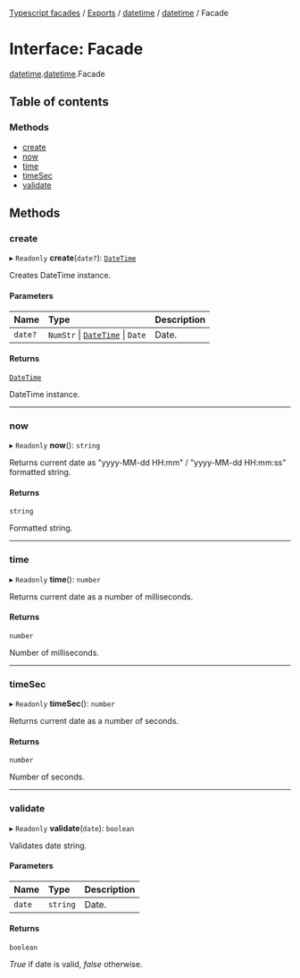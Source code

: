 [Typescript facades](../index.md) / [Exports](../modules.md) / [datetime](../modules/datetime.md) / [datetime](../modules/datetime.datetime-1.md) / Facade

# Interface: Facade

[datetime](../modules/datetime.md).[datetime](../modules/datetime.datetime-1.md).Facade

## Table of contents

### Methods

- [create](datetime.datetime-1.Facade.md#create)
- [now](datetime.datetime-1.Facade.md#now)
- [time](datetime.datetime-1.Facade.md#time)
- [timeSec](datetime.datetime-1.Facade.md#timesec)
- [validate](datetime.datetime-1.Facade.md#validate)

## Methods

### create

▸ `Readonly` **create**(`date?`): [`DateTime`](datetime.datetime-1.DateTime.md)

Creates DateTime instance.

#### Parameters

| Name | Type | Description |
| :------ | :------ | :------ |
| `date?` | `NumStr` \| [`DateTime`](datetime.datetime-1.DateTime.md) \| `Date` | Date. |

#### Returns

[`DateTime`](datetime.datetime-1.DateTime.md)

DateTime instance.

___

### now

▸ `Readonly` **now**(): `string`

Returns current date as "yyyy-MM-dd HH:mm" / "yyyy-MM-dd HH:mm:ss" formatted string.

#### Returns

`string`

Formatted string.

___

### time

▸ `Readonly` **time**(): `number`

Returns current date as a number of milliseconds.

#### Returns

`number`

Number of milliseconds.

___

### timeSec

▸ `Readonly` **timeSec**(): `number`

Returns current date as a number of seconds.

#### Returns

`number`

Number of seconds.

___

### validate

▸ `Readonly` **validate**(`date`): `boolean`

Validates date string.

#### Parameters

| Name | Type | Description |
| :------ | :------ | :------ |
| `date` | `string` | Date. |

#### Returns

`boolean`

_True_ if date is valid, _false_ otherwise.

